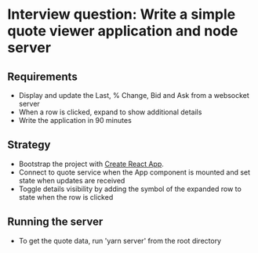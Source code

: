 # Interview question: Write a simple quote viewer application and node server

## Requirements
  - Display and update the Last, % Change, Bid and Ask from a websocket server
  - When a row is clicked, expand to show additional details
  - Write the application in 90 minutes
  
## Strategy
  - Bootstrap the project with [Create React App](https://github.com/facebook/create-react-app).
  - Connect to quote service when the App component is mounted and set state when updates are received
  - Toggle details visibility by adding the symbol of the expanded row to state when the row is clicked

     
## Running the server
  - To get the quote data, run 'yarn server' from the root directory  
